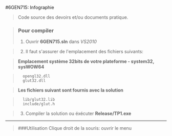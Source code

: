 #6GEN715: Infographie  

>Code source des devoirs et/ou documents pratique.

>### Pour compiler
>1.  Ouvrir **6GEN715.sln** dans *VS2010*

>2.  Il faut s'assurer de l'emplacement des fichiers suivants: 

>  **Emplacement système 32bits de votre plateforme - system32, sysWOW64**

>		opengl32.dll  
>		glut32.dll

>	**Les fichiers suivant sont fournis avec la solution**

>		lib/glut32.lib  
>		include/glut.h

>3.	Compiler la solution ou éxécuter **Release/TP1.exe**

---

>###Utilisation
>Clique droit de la souris: ouvrir le menu

